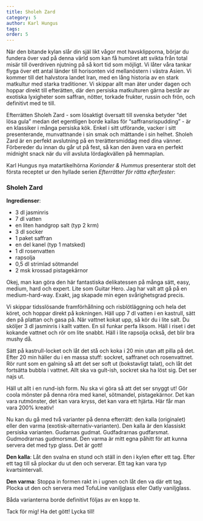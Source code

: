 ```yaml
---
title: Sholeh Zard
category: 5
author: Karl Hungus
tags: 
order: 5
---
```


När den bitande kylan slår din själ likt vågor mot havsklipporna, börjar du fundera över vad på denna värld som kan få humöret att svikta från total misär till överdriven njutning på så kort tid som möjligt. Vi låter våra tankar flyga över ett antal länder till horisonten vid mellanöstern i västra Asien. Vi kommer till det halvstora landet Iran, med en lång historia av en stark matkultur med starka traditioner. Vi skippar allt man äter under dagen och hoppar direkt till efterätten, där den persiska matkulturen gärna består av exotiska lyxigheter som saffran, nötter, torkade frukter, russin och frön, och definitivt med te till.

Efterrätten Sholeh Zard - som lösaktigt översatt till svenska betyder “det lösa gula” medan det egentligen borde kallas för “saffransrispudding” - är en klassiker i många persiska kök. Enkel i sitt utförande, vacker i sitt presenterande, munvattnande i sin smak och mättande i sin helhet. Sholeh Zard är en perfekt avslutning på en trerättersmiddag med dina vänner. Förbereder du innan du går ut på fest, så kan den även vara en perfekt midnight snack när du vill avsluta lördagkvällen på hemmaplan.

Karl Hungus nya matartikelhörna _Koriander & Hummus_ presenterar stolt det första receptet ur den hyllade serien _Efterrätter för rätta efterfester_:


### Sholeh Zard

**Ingredienser**:

* 3 dl jasminris
* 7 dl vatten
* en liten handgrop salt (typ 2 krm)
* 3 dl socker
* 1 paket saffran
* en del kanel (typ 1 matsked)
* 1 dl rosenvatten
* rapsolja
* 0,5 dl strimlad sötmandel
* 2 msk krossad pistagekärnor

Okej, man kan göra den här fantastiska delikatessen på många sätt, easy, medium, hard och expert. Lite som Guitar Hero. Jag har valt att gå på en medium-hard-way. Exakt, jag skapade min egen svårighetsgrad precis.

Vi skippar tidsslösande framförhållning och risblötläggning och hela det köret, och hoppar direkt på kokningen. Häll upp 7 dl vatten i en kastrull, sätt den på plattan och gasa på. När vattnet kokat upp, så kör du i lite salt. Du sköljer 3 dl jasminris i kallt vatten. En sil funkar perfa liksom. Häll i riset i det kokande vattnet och rör om lite snabbt. Häll i lite rapsolja också, det blir bra mushy då.

Sätt på kastrull-locket och låt det stå och koka i 20 min utan att pilla på det. Efter 20 min häller du i en massa stuff: sockret, saffranet och rosenvattnet. Rör runt som en galning så att det ser soft ut (bokstavligt talat), och låt det fortsätta bubbla i vattnet. Allt ska va gult-ish, sockret ska ha löst sig. Det ser najs ut.

Häll ut allt i en rund-ish form. Nu ska vi göra så att det ser snyggt ut! Gör coola mönster på denna röra med kanel, sötmandel, pistagekärnor. Det kan vara rutmönster, det kan vara kryss, det kan vara ett hjärta. Här får man vara 200% kreativ!

Nu kan du gå med två varianter på denna efterrätt: den kalla (originalet) eller den varma (exotisk-alternativ-varianten). Den kalla är den klassiskt persiska varianten. Gudarnas gudmat. Gudfadrarnas gudfarsmat. Gudmodrarnas gudmorsmat. Den varma är mitt egna påhitt för att kunna servera det med typ glass. Det är gott!

**Den kalla**: Låt den svalna en stund och ställ in den i kylen efter ett tag. Efter ett tag till så plockar du ut den och serverar. Ett tag kan vara typ kvartsintervall.

**Den varma**: Stoppa in formen rakt in i ugnen och låt den va där ett tag. Plocka ut den och servera med TofuLine vaniljglass eller Oatly vaniljglass.

Båda varianterna borde definitivt följas av en kopp te.

Tack för mig! Ha det gött! Lycka till!
